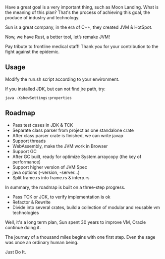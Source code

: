 Have a great goal is a very important thing, such as Moon Landing.
What is the meaning of this plan? 
That's the process of achieving this goal, the produce of industry and technology.

Sun is a great company, in the era of C++, they created JVM & HotSpot.

Now, we have Rust, a better tool, let’s remake JVM! 

Pay tribute to  frontline medical staff! Thank you for your contribution to the fight against the epidemic.

## Usage

Modify the run.sh script according to your environment.

If you installed JDK, but can not find jre path, try:

```shell
java -XshowSettings:properties
```

## Roadmap

- Pass test cases in JDK & TCK 
- Separate class parser from project as one standalone crate
- After class parser crate is finished, we can write javap
- Support threads
- WebAssembly, make the JVM work in Browser 
- Support GC
- After GC built, ready for optimize System.arraycopy (the key of performance)
- Support higher version of JVM Spec 
- java options (-version, -server...)
- Split frame.rs into frame.rs & interp.rs

In summary, the roadmap is built on a three-step progress.
- Pass TCK or JCK, to verify implementation is ok
- Refactor & Rewrite
- Divide into several crates, build a collection of modular and reusable vm technologies

Well, it's a long term plan, Sun spent 30 years to improve
VM, Oracle continue doing it.

The journey of a thousand miles begins with one first step. Even the sage was once an ordinary human being.

Just Do It.